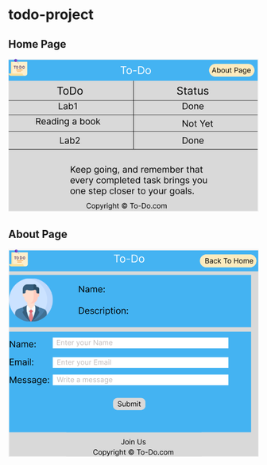 # todo-project
## Home Page
![Home Page](todo_home.PNG)

## About Page
![About Page](todo_about.PNG)